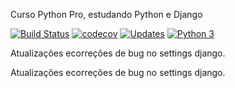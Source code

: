 Curso Python Pro, estudando Python e Django

[![Build Status](https://www.travis-ci.com/robertomacedo/libpythonpro_rm.svg?branch=main)](https://www.travis-ci.com/robertomacedo/libpythonpro_rm)
[![codecov](https://codecov.io/gh/robertomacedo/dj_rm/branch/main/graph/badge.svg?token=RZRC4KZRXZ)](https://codecov.io/gh/robertomacedo/dj_rm)
[![Updates](https://pyup.io/repos/github/robertomacedo/libpythonpro_rm/shield.svg)](https://pyup.io/repos/github/robertomacedo/libpythonpro_rm/)
[![Python 3](https://pyup.io/repos/github/robertomacedo/libpythonpro_rm/python-3-shield.svg)](https://pyup.io/repos/github/robertomacedo/libpythonpro_rm/)

Atualizações ecorreções de bug no settings django.

Atualizações ecorreções de bug no settings django.
